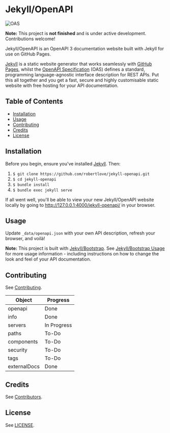 # Jekyll/OpenAPI

![OAS](https://img.shields.io/badge/OAS-3.0.2-brightgreen.svg)

**Note:** This project is **not finished** and is under active development. Contributions welcome!

Jekyll/OpenAPI is an OpenAPI 3 documentation website built with Jekyll for use on GitHub Pages.

[Jekyll](https://jekyllrb.com/) is a static website generator that works seamlessly with [GitHub Pages](https://pages.github.com/), whilst the [OpenAPI Specification](https://github.com/OAI/OpenAPI-Specification) (OAS) defines a standard, programming language-agnostic interface description for REST APIs. Put this all together and you get a fast, secure and highly customisable static website with free hosting for your API documentation.

## Table of Contents

- [Installation](#installation)
- [Usage](#usage)
- [Contributing](#contributing)
- [Credits](#credits)
- [License](#license)

## Installation

Before you begin, ensure you've installed [Jekyll](https://jekyllrb.com/). Then:

1. `$ git clone https://github.com/robertlove/jekyll-openapi.git`
1. `$ cd jekyll-openapi`
1. `$ bundle install`
1. `$ bundle exec jekyll serve`

If all went well, you'll be able to view your new Jekyll/OpenAPI website locally by going to http://127.0.0.1:4000/jekyll-openapi/ in your browser.

## Usage

Update `_data/openapi.json` with your own API description, refresh your browser, and voilà!

**Note:** This project is built with [Jekyll/Bootstrap](https://github.com/robertlove/jekyll-bootstrap). See [Jekyll/Bootstrap Usage](https://github.com/robertlove/jekyll-bootstrap#usage) for more usage information - including instructions on how to change the look and feel of your API documentation.

## Contributing

See [Contributing](https://github.com/robertlove/.github/blob/master/CONTRIBUTING.md).

| Object       | Progress    |
| ------------ | ----------- |
| openapi      | Done        |
| info         | Done        |
| servers      | In Progress |
| paths        | To-Do       |
| components   | To-Do       |
| security     | To-Do       |
| tags         | To-Do       |
| externalDocs | Done        |

## Credits

See [Contributors](https://github.com/robertlove/jekyll-openapi/graphs/contributors).

## License

See [LICENSE](LICENSE).
